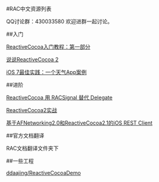 #RAC中文资源列表

QQ讨论群：430033580 
欢迎进群一起讨论。

##入门


[ReactiveCocoa入门教程：第一部分](http://www.cocoachina.com/ios/20150123/10994.html)

[说说ReactiveCocoa 2](http://www.cocoachina.com/ios/20140115/7702.html)

[iOS 7最佳实践：一个天气App案例](http://www.cocoachina.com/ios/20140224/7868.html)

##进阶

[ReactiveCocoa 用 RACSignal 替代 Delegate](http://www.cocoachina.com/ios/20141229/10789.html)

[ReactiveCocoa2实战](http://www.cocoachina.com/ios/20140609/8737.html)

[基于AFNetworking2.0和ReactiveCocoa2.1的iOS REST Client](http://www.cocoachina.com/ios/20140126/7759.html)


##官方文档翻译

RAC文档翻译文件夹下

##一些工程

[ddaajing/ReactiveCocoaDemo](https://github.com/ddaajing/ReactiveCocoaDemo)